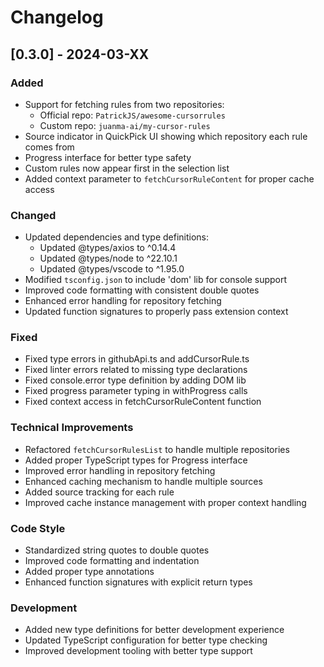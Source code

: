 # Changelog

## [0.3.0] - 2024-03-XX

### Added

- Support for fetching rules from two repositories:
  - Official repo: `PatrickJS/awesome-cursorrules`
  - Custom repo: `juanma-ai/my-cursor-rules`
- Source indicator in QuickPick UI showing which repository each rule comes from
- Progress interface for better type safety
- Custom rules now appear first in the selection list
- Added context parameter to `fetchCursorRuleContent` for proper cache access

### Changed

- Updated dependencies and type definitions:
  - Updated @types/axios to ^0.14.4
  - Updated @types/node to ^22.10.1
  - Updated @types/vscode to ^1.95.0
- Modified `tsconfig.json` to include 'dom' lib for console support
- Improved code formatting with consistent double quotes
- Enhanced error handling for repository fetching
- Updated function signatures to properly pass extension context

### Fixed

- Fixed type errors in githubApi.ts and addCursorRule.ts
- Fixed linter errors related to missing type declarations
- Fixed console.error type definition by adding DOM lib
- Fixed progress parameter typing in withProgress calls
- Fixed context access in fetchCursorRuleContent function

### Technical Improvements

- Refactored `fetchCursorRulesList` to handle multiple repositories
- Added proper TypeScript types for Progress interface
- Improved error handling in repository fetching
- Enhanced caching mechanism to handle multiple sources
- Added source tracking for each rule
- Improved cache instance management with proper context handling

### Code Style

- Standardized string quotes to double quotes
- Improved code formatting and indentation
- Added proper type annotations
- Enhanced function signatures with explicit return types

### Development

- Added new type definitions for better development experience
- Updated TypeScript configuration for better type checking
- Improved development tooling with better type support

